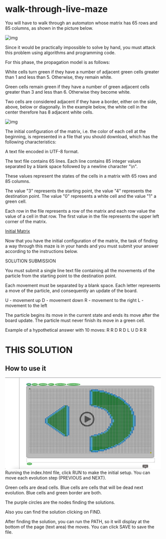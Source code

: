 # walk-through-live-maze

You will have to walk through an automaton whose matrix has 65 rows and 85 columns, as shown in the picture below.

![img](https://s3.amazonaws.com/appforest_uf/f1678974277696x482880009856060860/richtext_content.png)

Since it would be practically impossible to solve by hand, you must attack this problem using algorithms and programming code. 

For this phase, the propagation model is as follows:

White cells turn green if they have a number of adjacent green cells greater than 1 and less than 5. Otherwise, they remain white.

Green cells remain green if they have a number of green adjacent cells greater than 3 and less than 6. Otherwise they become white.

Two cells are considered adjacent if they have a border, either on the side, above, below or diagonally. In the example below, the white cell in the center therefore has 8 adjacent white cells.

![img](https://lh4.googleusercontent.com/ZZdrFxboPEQ8lbX56ltLdKJ2dEdGkaXa9B7Xbmfv-LjtvULLoDWMmy3WLDUIUlyM0-2zU51DkrplBe_d8KSqEeUuoqQPW76L-YfYjc31wxJPkoEKVowNtPEEnu15NWZ5p944HMXJkGKTWs0kRdT0tw)

The initial configuration of the matrix, i.e. the color of each cell at the beginning, is represented in a file that you should download, which has the following characteristics:

A text file encoded in UTF-8 format. 

The text file contains 65 lines. Each line contains 85 integer values separated by a blank space followed by a newline character "\n". 

These values represent the states of the cells in a matrix with 65 rows and 85 columns. 

The value "3" represents the starting point, the value "4" represents the destination point. The value "0" represents a white cell and the value "1" a green cell.

 Each row in the file represents a row of the matrix and each row value the value of a cell in that row. The first value in the file represents the upper left corner of the matrix.


[Initial Matrix](https://s3.amazonaws.com/appforest_uf/f1678907491882x777874554533324300/input.txt)


Now that you have the initial configuration of the matrix, the task of finding a way through this maze is in your hands and you must submit your answer according to the instructions below.


SOLUTION SUBMISSION

You must submit a single line text file containing all the movements of the particle from the starting point to the destination point. 

Each movement must be separated by a blank space. Each letter represents a move of the particle, and consequently an update of the board.

U - movement up
D - movement down
R - movement to the right
L - movement to the left

The particle begins its move in the current state and ends its move after the board update. The particle must never finish its move in a green cell.

Example of a hypothetical answer with 10 moves: R R D R D L U D R R


# THIS SOLUTION
## How to use it
[![Watch the video](screenshot.png)](sample.mov)
Running the index.html file, click RUN to make the initial setup.
You can move each evolution step (PREVIOUS and NEXT).

Green cells are dead cells.
Blue cells are cells that will be dead next evolution.
Blue cells and green border are both.

The purple circles are the nodes finding the solutions.

Also you can find the solution clicking on FIND.

After finding the solution, you can run the PATH, so it will display at the bottom of the page (text area) the moves.
You can click SAVE to save the file.